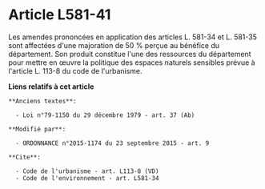 # Article L581-41

Les amendes prononcées en application des articles L. 581-34 et L. 581-35 sont affectées d'une majoration de 50 % perçue au
bénéfice du département. Son produit constitue l'une des ressources du département pour mettre en œuvre la politique des
espaces naturels sensibles prévue à l'article L. 113-8 du code de l'urbanisme.

**Liens relatifs à cet article**

	**Anciens textes**:

	  - Loi n°79-1150 du 29 décembre 1979 - art. 37 (Ab)

	**Modifié par**:

	  - ORDONNANCE n°2015-1174 du 23 septembre 2015 - art. 9

	**Cite**:

	  - Code de l'urbanisme - art. L113-8 (VD)
	  - Code de l'environnement - art. L581-34
